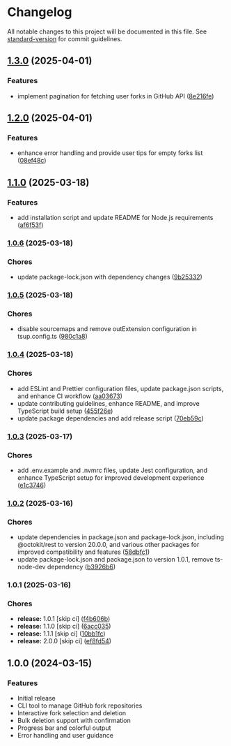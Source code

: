 # Changelog

All notable changes to this project will be documented in this file. See [standard-version](https://github.com/conventional-changelog/standard-version) for commit guidelines.

## [1.3.0](https://github.com/bismarkhenao/forkaway/compare/v1.2.0...v1.3.0) (2025-04-01)


### Features

* implement pagination for fetching user forks in GitHub API ([8e216fe](https://github.com/bismarkhenao/forkaway/commit/8e216fe18ffa8b2b5c5e593bc810c669e96d9da8))

## [1.2.0](https://github.com/bismarkhenao/forkaway/compare/v1.1.0...v1.2.0) (2025-04-01)


### Features

* enhance error handling and provide user tips for empty forks list ([08ef48c](https://github.com/bismarkhenao/forkaway/commit/08ef48cd193804417c1d87b5f9a6668fad36d577))

## [1.1.0](https://github.com/bismarkhenao/forkaway/compare/v1.0.6...v1.1.0) (2025-03-18)


### Features

* add installation script and update README for Node.js requirements ([af6f53f](https://github.com/bismarkhenao/forkaway/commit/af6f53f7499965b3323afb8a7c3bac561c6ef0fd))

### [1.0.6](https://github.com/bismarkhenao/forkaway/compare/v1.0.5...v1.0.6) (2025-03-18)


### Chores

* update package-lock.json with dependency changes ([9b25332](https://github.com/bismarkhenao/forkaway/commit/9b25332c9ceb47119dfbfcd7fe724b34ed7245ff))

### [1.0.5](https://github.com/bismarkhenao/forkaway/compare/v1.0.4...v1.0.5) (2025-03-18)


### Chores

* disable sourcemaps and remove outExtension configuration in tsup.config.ts ([980c1a8](https://github.com/bismarkhenao/forkaway/commit/980c1a84319949dd501585830878ca946e59a055))

### [1.0.4](https://github.com/bismarkhenao/forkaway/compare/v1.0.3...v1.0.4) (2025-03-18)


### Chores

* add ESLint and Prettier configuration files, update package.json scripts, and enhance CI workflow ([aa03673](https://github.com/bismarkhenao/forkaway/commit/aa03673e736c90695c558a88bc916bb3c7b4888c))
* update contributing guidelines, enhance README, and improve TypeScript build setup ([455f26e](https://github.com/bismarkhenao/forkaway/commit/455f26effa99890d62c5ecb7e6aec63ee0660260))
* update package dependencies and add release script ([70eb59c](https://github.com/bismarkhenao/forkaway/commit/70eb59c0c0fcd589eb9a4ded00bc98497ad184d5))

### [1.0.3](https://github.com/bismarkhenao/forkaway/compare/v1.0.2...v1.0.3) (2025-03-17)


### Chores

* add .env.example and .nvmrc files, update Jest configuration, and enhance TypeScript setup for improved development experience ([e1c3746](https://github.com/bismarkhenao/forkaway/commit/e1c3746e79a0a67d26bfdf4e727ccc6ce12e317e))

### [1.0.2](https://github.com/bismarkhenao/forkaway/compare/v1.0.1...v1.0.2) (2025-03-16)


### Chores

* update dependencies in package.json and package-lock.json, including @octokit/rest to version 20.0.0, and various other packages for improved compatibility and features ([58dbfc1](https://github.com/bismarkhenao/forkaway/commit/58dbfc1ec68d085948b6f60ad5652e913a52720a))
* update package-lock.json and package.json to version 1.0.1, remove ts-node-dev dependency ([b3926b6](https://github.com/bismarkhenao/forkaway/commit/b3926b62f1a3e94e14632669b742f8575ef8f05c))

### 1.0.1 (2025-03-16)


### Chores

* **release:** 1.0.1 [skip ci] ([f4b606b](https://github.com/bismarkhenao/forkaway/commit/f4b606b0958295e21b34dabf4a359e0da210faf0))
* **release:** 1.1.0 [skip ci] ([6acc035](https://github.com/bismarkhenao/forkaway/commit/6acc035828368a6e9cf7d7e968b77b3c067bc67b))
* **release:** 1.1.1 [skip ci] ([10bb1fc](https://github.com/bismarkhenao/forkaway/commit/10bb1fcefc5e224c3e2f1e8c8138ae3f1ce032f8))
* **release:** 2.0.0 [skip ci] ([ef8fd54](https://github.com/bismarkhenao/forkaway/commit/ef8fd540eff3b70d39eeadf87c9e89c45621babf))

## 1.0.0 (2024-03-15)

### Features

* Initial release
* CLI tool to manage GitHub fork repositories
* Interactive fork selection and deletion
* Bulk deletion support with confirmation
* Progress bar and colorful output
* Error handling and user guidance 